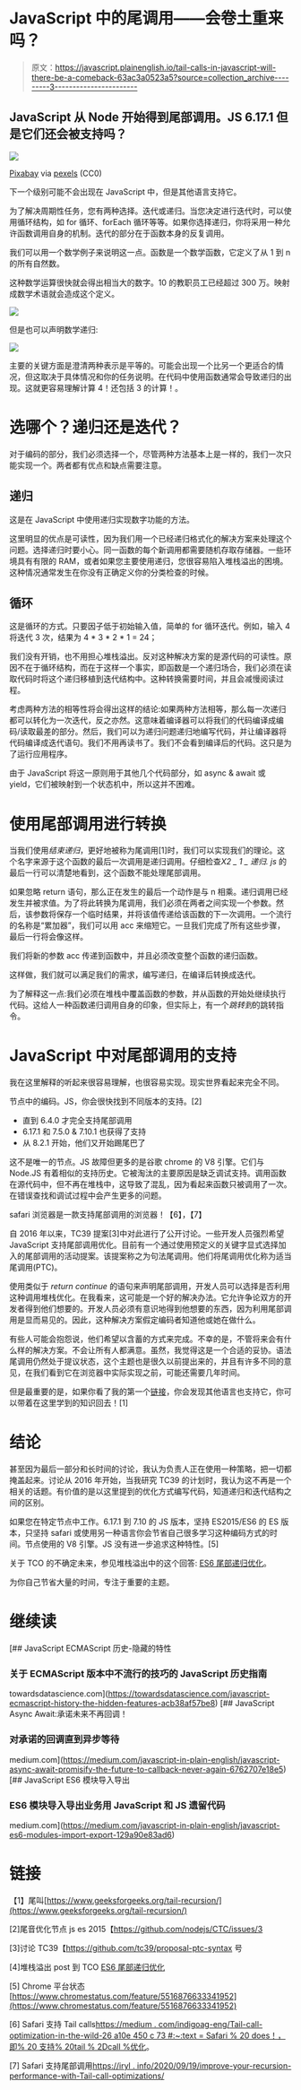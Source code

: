 # JavaScript 中的尾调用——会卷土重来吗？

> 原文：<https://javascript.plainenglish.io/tail-calls-in-javascript-will-there-be-a-comeback-63ac3a0523a5?source=collection_archive---------3----------------------->

## JavaScript 从 Node 开始得到尾部调用。JS 6.17.1 但是它们还会被支持吗？

![](img/ba1abf67075b692a7699eb6cb92410b6.png)

[Pixabay](https://www.pexels.com/de-de/@pixabay) via [pexels](https://www.pexels.com/de-de/foto/abgeschlossen-barb-drahte-barriere-baustelle-209717/) (CC0)

下一个级别可能不会出现在 JavaScript 中，但是其他语言支持它。

为了解决周期性任务，您有两种选择。迭代或递归。当您决定进行迭代时，可以使用循环结构，如 for 循环、forEach 循环等等。如果你选择递归，你将采用一种允许函数调用自身的机制。迭代的部分在于函数本身的反复调用。

我们可以用一个数学例子来说明这一点。函数是一个数学函数，它定义了从 1 到 n 的所有自然数。

这种数学运算很快就会得出相当大的数字。10 的教职员工已经超过 300 万。映射成数学术语就会造成这个定义。

![](img/b3ef61f5a77f847f71f49c203d8f1739.png)

但是也可以声明数学递归:

![](img/35af98302e849c2f82c70f7aa298c6b6.png)

主要的关键方面是澄清两种表示是平等的。可能会出现一个比另一个更适合的情况，但这取决于具体情况和你的任务说明。在代码中使用函数通常会导致递归的出现。这就更容易理解计算 4！还包括 3 的计算！。

# 选哪个？递归还是迭代？

对于编码的部分，我们必须选择一个，尽管两种方法基本上是一样的，我们一次只能实现一个。两者都有优点和缺点需要注意。

## 递归

这是在 JavaScript 中使用递归实现数字功能的方法。

这里明显的优点是可读性，因为我们用一个已经递归格式化的解决方案来处理这个问题。选择递归时要小心。同一函数的每个新调用都需要随机存取存储器。一些环境具有有限的 RAM，或者如果您主要使用递归，您很容易陷入堆栈溢出的困境。这种情况通常发生在你没有正确定义你的分类检查的时候。

## 循环

这是循环的方式。只要因子低于初始输入值，简单的 for 循环迭代。例如，输入 4 将迭代 3 次，结果为 4 * 3 * 2 * 1 = 24；

我们没有开销，也不用担心堆栈溢出。反对这种解决方案的是源代码的可读性。原因不在于循环结构，而在于这样一个事实，即函数是一个递归场合，我们必须在读取代码时将这个递归移植到迭代结构中。这种转换需要时间，并且会减慢阅读过程。

考虑两种方法的相等性将会得出这样的结论:如果两种方法相等，那么每一次递归都可以转化为一次迭代，反之亦然。这意味着编译器可以将我们的代码编译成编码/读取最差的部分。然后，我们可以为递归问题递归地编写代码，并让编译器将代码编译成迭代语句。我们不用再读书了。我们不会看到编译后的代码。这只是为了运行应用程序。

由于 JavaScript 将这一原则用于其他几个代码部分，如 async & await 或 yield，它们被映射到一个状态机中，所以这并不困难。

# 使用尾部调用进行转换

当我们使用*结束递归*，更好地被称为尾调用[1]时，我们可以实现我们的理论。这个名字来源于这个函数的最后一次调用是递归调用。仔细检查*X2 _ 1 _ 递归. js* 的最后一行可以清楚地看到，这个函数不能处理尾部调用。

如果忽略 return 语句，那么正在发生的最后一个动作是与 n 相乘。递归调用已经发生并被求值。为了将此转换为尾调用，我们必须在两者之间实现一个参数。然后，该参数将保存一个临时结果，并将该值传递给该函数的下一次调用。一个流行的名称是“累加器”，我们可以用 acc 来缩短它。一旦我们完成了所有这些步骤，最后一行将会像这样。

我们将新的参数 acc 传递到函数中，并且必须改变整个函数的递归函数。

这样做，我们就可以满足我们的需求，编写递归，在编译后转换成迭代。

为了解释这一点:我们必须在堆栈中覆盖函数的参数，并从函数的开始处继续执行代码。这给人一种函数递归调用自身的印象，但实际上，有一个*跳转到*的跳转指令。

# JavaScript 中对尾部调用的支持

我在这里解释的听起来很容易理解，也很容易实现。现实世界看起来完全不同。

节点中的编码。JS，你会很快找到不同版本的支持。[2]

*   直到 6.4.0 才完全支持尾部调用
*   6.17.1 和 7.5.0 & 7.10.1 也获得了支持
*   从 8.2.1 开始，他们又开始踢尾巴了

这不是唯一的节点。JS 故障但更多的是谷歌 chrome 的 V8 引擎。它们与 Node.JS 有着相似的支持历史。它被淘汰的主要原因是缺乏调试支持。调用函数在源代码中，但不再在堆栈中，这导致了混乱，因为看起来函数只被调用了一次。在错误查找和调试过程中会产生更多的问题。

safari 浏览器是一款支持尾部调用的浏览器！【6】，【7】

自 2016 年以来，TC39 提案[3]中对此进行了公开讨论。一些开发人员强烈希望 JavaScript 支持尾部调用优化。目前有一个通过使用预定义的关键字显式选择加入的尾部调用的活动提案。该提案称之为句法尾调用。他们将尾调用优化称为适当尾调用(PTC)。

使用类似于 *return continue* 的语句来声明尾部调用，开发人员可以选择是否利用这种调用堆栈优化。在我看来，这可能是一个好的解决办法。它允许争论双方的开发者得到他们想要的。开发人员必须有意识地得到他想要的东西，因为利用尾部调用是显而易见的。因此，这种解决方案假定编码者知道他或她在做什么。

有些人可能会抱怨说，他们希望以含蓄的方式来完成。不幸的是，不管将来会有什么样的解决方案。不会让所有人都满意。虽然，我觉得这是一个合适的妥协。语法尾调用仍然处于提议状态，这个主题也是很久以前提出来的，并且有许多不同的意见，在我们看到它在浏览器中实际实现之前，可能还需要几年时间。

但是最重要的是，如果你看了我的第一个[链接](https://www.geeksforgeeks.org/tail-recursion/)，你会发现其他语言也支持它，你可以带着在这里学到的知识回去！[1]

# 结论

甚至因为最后一部分和长时间的讨论，我认为负责人正在使用一种策略，把一切都掩盖起来。讨论从 2016 年开始，当我研究 TC39 的计划时，我认为这不再是一个相关的话题。有价值的是以这里提到的优化方式编写代码，知道递归和迭代结构之间的区别。

如果您在特定节点中工作。6.17.1 到 7.10 的 JS 版本，坚持 ES2015/ES6 的 ES 版本，只坚持 safari 或使用另一种语言你会节省自己很多学习这种编码方式的时间。节点使用的 V8 引擎。JS 没有进一步追求这种特性。[5]

关于 TCO 的不确定未来，参见堆栈溢出中的这个回答: [ES6 尾部递归优化](https://stackoverflow.com/questions/42788139/es6-tail-recursion-optimisation-stack-overflow)。

为你自己节省大量的时间，专注于重要的主题。

# 继续读

[](https://towardsdatascience.com/javascript-ecmascript-history-the-hidden-features-acb38af57be8) [## JavaScript ECMAScript 历史-隐藏的特性

### 关于 ECMAScript 版本中不流行的技巧的 JavaScript 历史指南

towardsdatascience.com](https://towardsdatascience.com/javascript-ecmascript-history-the-hidden-features-acb38af57be8) [](https://medium.com/javascript-in-plain-english/javascript-async-await-promisify-the-future-to-callback-never-again-6762707e18e5) [## JavaScript Async Await:承诺未来不再回调！

### 对承诺的回调直到异步等待

medium.com](https://medium.com/javascript-in-plain-english/javascript-async-await-promisify-the-future-to-callback-never-again-6762707e18e5) [](https://medium.com/javascript-in-plain-english/javascript-es6-modules-import-export-129a90e83ad6) [## JavaScript ES6 模块导入导出

### ES6 模块导入导出业务用 JavaScript 和 JS 遗留代码

medium.com](https://medium.com/javascript-in-plain-english/javascript-es6-modules-import-export-129a90e83ad6) 

# 链接

【1】尾叫[https://www.geeksforgeeks.org/tail-recursion/](https://www.geeksforgeeks.org/tail-recursion/)

[2]尾音优化节点 js es 2015【https://github.com/nodejs/CTC/issues/3 

[3]讨论 TC39【https://github.com/tc39/proposal-ptc-syntax 号

[4]堆栈溢出 post 到 TCO [ES6 尾部递归优化](https://stackoverflow.com/questions/42788139/es6-tail-recursion-optimisation-stack-overflow)

[5] Chrome 平台状态[https://www.chromestatus.com/feature/5516876633341952](https://www.chromestatus.com/feature/5516876633341952)

[6] Safari 支持 Tail calls[https://medium . com/indigoag-eng/Tail-call-optimization-in-the-wild-26 a10e 450 c 73 #:~:text = Safari % 20 does！，即% 20 支持% 20tail % 2Dcall %优化](https://medium.com/indigoag-eng/tail-call-optimization-in-the-wild-26a10e450c73#:~:text=Safari%20does!,that%20supports%20tail%2Dcall%20optimization)。

[7] Safari 支持尾部调用[https://iryl . info/2020/09/19/improve-your-recursion-performance-with-Tail-call-optimizations/](https://iryl.info/2020/09/19/improve-your-recursions-performance-with-tail-call-optimizations/)